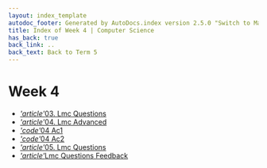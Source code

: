 ```yaml
---
layout: index_template
autodoc_footer: Generated by AutoDocs.index version 2.5.0 "Switch to Material Icons" ⓒ Starwort, 2020
title: Index of Week 4 | Computer Science
has_back: true
back_link: ..
back_text: Back to Term 5
---
```


# **Week 4**

- <a href='./03._lmc_questions.md'><i title='MD file' class="material-icons">'article'</i>03. Lmc Questions</a>
- <a href='./04._lmc_advanced.md'><i title='MD file' class="material-icons">'article'</i>04. Lmc Advanced</a>
- <a href='./04_ac1.lmc'><i title='LMC file' class="material-icons">'code'</i>04 Ac1</a>
- <a href='./04_ac2.lmc'><i title='LMC file' class="material-icons">'code'</i>04 Ac2</a>
- <a href='./05._lmc_questions.md'><i title='MD file' class="material-icons">'article'</i>05. Lmc Questions</a>
- <a href='./lmc_questions_feedback.md'><i title='MD file' class="material-icons">'article'</i>Lmc Questions Feedback</a>
